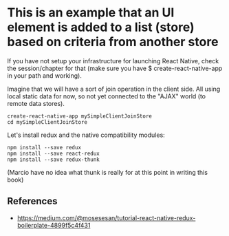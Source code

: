 # This is an example that an UI element is added to a list (store) based on criteria from another store

If you have not setup your infrastructure for launching React Native, check the session/chapter for that (make sure you have $ create-react-native-app in your path and working).

Imagine that we will have a sort of join operation in the client side. All using local static data for now, so not yet connected to the "AJAX" world (to remote data stores).

```
create-react-native-app mySimpleClientJoinStore
cd mySimpleClientJoinStore
```

Let's install redux and the native compatibility modules:
```
npm install --save redux
npm install --save react-redux
npm install --save redux-thunk
```

(Marcio have no idea what thunk is really for at this point in writing this book)

## References

* https://medium.com/@mosesesan/tutorial-react-native-redux-boilerplate-4899f5c4f431
